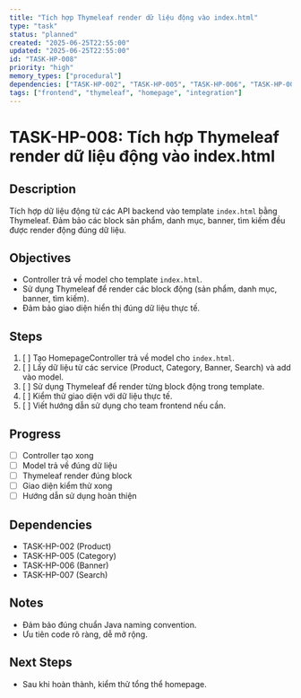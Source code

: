 ```yaml
---
title: "Tích hợp Thymeleaf render dữ liệu động vào index.html"
type: "task"
status: "planned"
created: "2025-06-25T22:55:00"
updated: "2025-06-25T22:55:00"
id: "TASK-HP-008"
priority: "high"
memory_types: ["procedural"]
dependencies: ["TASK-HP-002", "TASK-HP-005", "TASK-HP-006", "TASK-HP-007"]
tags: ["frontend", "thymeleaf", "homepage", "integration"]
---
```


# TASK-HP-008: Tích hợp Thymeleaf render dữ liệu động vào index.html

## Description
Tích hợp dữ liệu động từ các API backend vào template `index.html` bằng Thymeleaf. Đảm bảo các block sản phẩm, danh mục, banner, tìm kiếm đều được render động đúng dữ liệu.

## Objectives
- Controller trả về model cho template `index.html`.
- Sử dụng Thymeleaf để render các block động (sản phẩm, danh mục, banner, tìm kiếm).
- Đảm bảo giao diện hiển thị đúng dữ liệu thực tế.

## Steps
1. [ ] Tạo HomepageController trả về model cho `index.html`.
2. [ ] Lấy dữ liệu từ các service (Product, Category, Banner, Search) và add vào model.
3. [ ] Sử dụng Thymeleaf để render từng block động trong template.
4. [ ] Kiểm thử giao diện với dữ liệu thực tế.
5. [ ] Viết hướng dẫn sử dụng cho team frontend nếu cần.

## Progress
- [ ] Controller tạo xong
- [ ] Model trả về đúng dữ liệu
- [ ] Thymeleaf render đúng block
- [ ] Giao diện kiểm thử xong
- [ ] Hướng dẫn sử dụng hoàn thiện

## Dependencies
- TASK-HP-002 (Product)
- TASK-HP-005 (Category)
- TASK-HP-006 (Banner)
- TASK-HP-007 (Search)

## Notes
- Đảm bảo đúng chuẩn Java naming convention.
- Ưu tiên code rõ ràng, dễ mở rộng.

## Next Steps
- Sau khi hoàn thành, kiểm thử tổng thể homepage. 